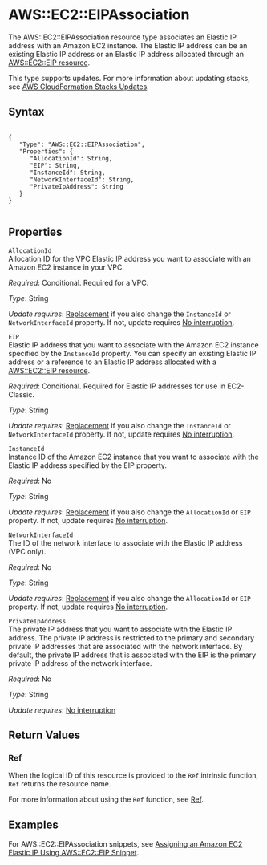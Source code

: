 AWS::EC2::EIPAssociation
========================

The AWS::EC2::EIPAssociation resource type associates an Elastic IP address with an Amazon EC2 instance. The Elastic IP address can be an existing Elastic IP address or an Elastic IP address allocated through an [AWS::EC2::EIP resource](aws-properties-ec2-eip.html "AWS::EC2::EIP").

This type supports updates. For more information about updating stacks, see [AWS CloudFormation Stacks Updates](using-cfn-updating-stacks.html "AWS CloudFormation Stacks Updates").

Syntax
------

``` {.programlisting}
      
{
   "Type": "AWS::EC2::EIPAssociation",
   "Properties": {
      "AllocationId": String,
      "EIP": String,
      "InstanceId": String,
      "NetworkInterfaceId": String,
      "PrivateIpAddress": String
   }
}
    
```

Properties
----------

 `AllocationId`   
Allocation ID for the VPC Elastic IP address you want to associate with an Amazon EC2 instance in your VPC.

*Required*: Conditional. Required for a VPC.

*Type*: String

*Update requires*: [Replacement](using-cfn-updating-stacks-update-behaviors.html#update-replacement) if you also change the `InstanceId` or `NetworkInterfaceId` property. If not, update requires [No interruption](using-cfn-updating-stacks-update-behaviors.html#update-no-interrupt).

 `EIP`   
Elastic IP address that you want to associate with the Amazon EC2 instance specified by the `InstanceId` property. You can specify an existing Elastic IP address or a reference to an Elastic IP address allocated with a [AWS::EC2::EIP resource](aws-properties-ec2-eip.html "AWS::EC2::EIP").

*Required*: Conditional. Required for Elastic IP addresses for use in EC2-Classic.

*Type*: String

*Update requires*: [Replacement](using-cfn-updating-stacks-update-behaviors.html#update-replacement) if you also change the `InstanceId` or `NetworkInterfaceId` property. If not, update requires [No interruption](using-cfn-updating-stacks-update-behaviors.html#update-no-interrupt).

 `InstanceId`   
Instance ID of the Amazon EC2 instance that you want to associate with the Elastic IP address specified by the EIP property.

*Required*: No

*Type*: String

*Update requires*: [Replacement](using-cfn-updating-stacks-update-behaviors.html#update-replacement) if you also change the `AllocationId` or `EIP` property. If not, update requires [No interruption](using-cfn-updating-stacks-update-behaviors.html#update-no-interrupt).

 `NetworkInterfaceId`   
The ID of the network interface to associate with the Elastic IP address (VPC only).

*Required*: No

*Type*: String

*Update requires*: [Replacement](using-cfn-updating-stacks-update-behaviors.html#update-replacement) if you also change the `AllocationId` or `EIP` property. If not, update requires [No interruption](using-cfn-updating-stacks-update-behaviors.html#update-no-interrupt).

 `PrivateIpAddress`   
The private IP address that you want to associate with the Elastic IP address. The private IP address is restricted to the primary and secondary private IP addresses that are associated with the network interface. By default, the private IP address that is associated with the EIP is the primary private IP address of the network interface.

*Required*: No

*Type*: String

*Update requires*: [No interruption](using-cfn-updating-stacks-update-behaviors.html#update-no-interrupt)

Return Values
-------------

### Ref

When the logical ID of this resource is provided to the `Ref` intrinsic function, `Ref` returns the resource name.

For more information about using the `Ref` function, see [Ref](intrinsic-function-reference-ref.html "Ref").

Examples
--------

For AWS::EC2::EIPAssociation snippets, see [Assigning an Amazon EC2 Elastic IP Using AWS::EC2::EIP Snippet](quickref-ec2.html#scenario-ec2-eip "Assigning an Amazon EC2 Elastic IP Using AWS::EC2::EIP Snippet").

